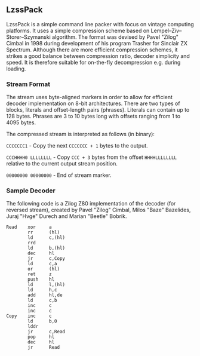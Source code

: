 ## LzssPack

LzssPack is a simple command line packer with focus on vintage computing platforms. It uses a simple compression scheme based on Lempel–Ziv–Storer–Szymanski algorithm. The format was devised by Pavel "Zilog" Cimbal in 1998 during development of his program Trasher for Sinclair ZX Spectrum. Although there are more efficient compression schemes, it strikes a good balance between compression ratio, decoder simplicity and speed. It is therefore suitable for on-the-fly decompression e.g. during loading.

### Stream Format

The stream uses byte-aligned markers in order to allow for efficient decoder implementation on 8-bit architectures. There are two types of blocks, literals and offset-length pairs (phrases). Literals can contain up to 128 bytes. Phrases are 3 to 10 bytes long with offsets ranging from 1 to 4095 bytes.

The compressed stream is interpreted as follows (in binary):

`CCCCCCC1` - Copy the next `CCCCCCC + 1` bytes to the output.

`CCCHHHH0 LLLLLLLL` - Copy `CCC + 3` bytes from the offset `HHHHLLLLLLLL` relative to the current output stream position.

`00000000 00000000` - End of stream marker.

### Sample Decoder

The following code is a Zilog Z80 implementation of the decoder (for reversed stream), created by Pavel "Zilog" Cimbal, Milos "Baze" Bazelides, Juraj "Hvge" Durech and Marian "Beetle" Bobrik.

```
Read    xor     a
        rr      (hl)
        ld      c,(hl)
        rrd
        ld      b,(hl)
        dec     hl
        jr      c,Copy
        ld      c,a
        or      (hl)
        ret     z
        push    hl
        ld      l,(hl)
        ld      h,c
        add     hl,de
        ld      c,b
        inc     c
        inc     c
Copy    inc     c
        ld      b,0
        lddr
        jr      c,Read
        pop     hl
        dec     hl
        jr      Read
```
